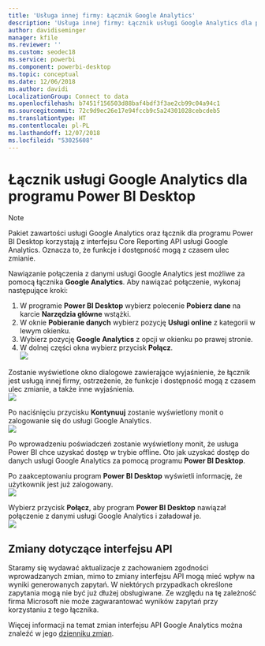 ```yaml
---
title: 'Usługa innej firmy: Łącznik Google Analytics'
description: 'Usługa innej firmy: Łącznik usługi Google Analytics dla programu Power BI Desktop'
author: davidiseminger
manager: kfile
ms.reviewer: ''
ms.custom: seodec18
ms.service: powerbi
ms.component: powerbi-desktop
ms.topic: conceptual
ms.date: 12/06/2018
ms.author: davidi
LocalizationGroup: Connect to data
ms.openlocfilehash: b7451f156503d88baf4bdf3f3ae2cb99c04a94c1
ms.sourcegitcommit: 72c9d9ec26e17e94fccb9c5a24301028cebcdeb5
ms.translationtype: HT
ms.contentlocale: pl-PL
ms.lasthandoff: 12/07/2018
ms.locfileid: "53025608"
---
```

# <a name="google-analytics-connector-for-power-bi-desktop"></a>Łącznik usługi Google Analytics dla programu Power BI Desktop
> [!NOTE]
> Pakiet zawartości usługi Google Analytics oraz łącznik dla programu Power BI Desktop korzystają z interfejsu Core Reporting API usługi Google Analytics. Oznacza to, że funkcje i dostępność mogą z czasem ulec zmianie.

Nawiązanie połączenia z danymi usługi Google Analytics jest możliwe za pomocą łącznika **Google Analytics**. Aby nawiązać połączenie, wykonaj następujące kroki:

1. W programie **Power BI Desktop** wybierz polecenie **Pobierz dane** na karcie **Narzędzia główne** wstążki.
2. W oknie **Pobieranie danych** wybierz pozycję **Usługi online** z kategorii w lewym okienku.
3. Wybierz pozycję **Google Analytics** z opcji w okienku po prawej stronie.
4. W dolnej części okna wybierz przycisk **Połącz**.  
   ![](media/service-google-analytics-connector/tps_googleanalytics_1.png)

Zostanie wyświetlone okno dialogowe zawierające wyjaśnienie, że łącznik jest usługą innej firmy, ostrzeżenie, że funkcje i dostępność mogą z czasem ulec zmianie, a także inne wyjaśnienia.  
![](media/service-google-analytics-connector/tps_googleanalytics_2.png)

Po naciśnięciu przycisku **Kontynuuj** zostanie wyświetlony monit o zalogowanie się do usługi Google Analytics.  
![](media/service-google-analytics-connector/tps_googleanalytics_3.png)

Po wprowadzeniu poświadczeń zostanie wyświetlony monit, że usługa Power BI chce uzyskać dostęp w trybie offline. Oto jak uzyskać dostęp do danych usługi Google Analytics za pomocą programu **Power BI Desktop**.  

Po zaakceptowaniu program **Power BI Desktop** wyświetli informację, że użytkownik jest już zalogowany.  
![](media/service-google-analytics-connector/tps_googleanalytics_5.png)

Wybierz przycisk **Połącz**, aby program **Power BI Desktop** nawiązał połączenie z danymi usługi Google Analytics i załadował je.  
![](media/service-google-analytics-connector/tps_googleanalytics_6.png)

## <a name="changes-to-the-api"></a>Zmiany dotyczące interfejsu API
Staramy się wydawać aktualizacje z zachowaniem zgodności wprowadzanych zmian, mimo to zmiany interfejsu API mogą mieć wpływ na wyniki generowanych zapytań. W niektórych przypadkach określone zapytania mogą nie być już dłużej obsługiwane. Ze względu na tę zależność firma Microsoft nie może zagwarantować wyników zapytań przy korzystaniu z tego łącznika.

Więcej informacji na temat zmian interfejsu API Google Analytics można znaleźć w jego [dzienniku zmian](https://developers.google.com/analytics/devguides/changelog).

